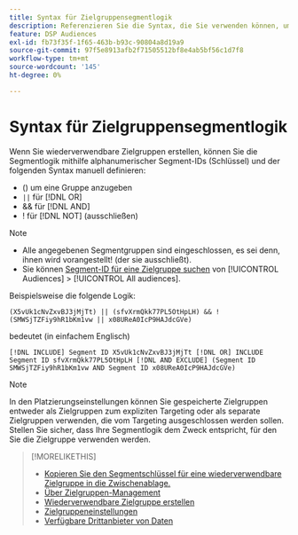 ```yaml
---
title: Syntax für Zielgruppensegmentlogik
description: Referenzieren Sie die Syntax, die Sie verwenden können, um die Logik für Zielgruppensegmente zu definieren.
feature: DSP Audiences
exl-id: fb73f35f-1f65-463b-b93c-90804a8d19a9
source-git-commit: 97f5e8913afb2f71505512bf8e4ab5bf56c1d7f8
workflow-type: tm+mt
source-wordcount: '145'
ht-degree: 0%

---
```


# Syntax für Zielgruppensegmentlogik

Wenn Sie wiederverwendbare Zielgruppen erstellen, können Sie die Segmentlogik mithilfe alphanumerischer Segment-IDs (Schlüssel) und der folgenden Syntax manuell definieren:

* () um eine Gruppe anzugeben
* `||` für [!DNL OR] <!-- || escaped with backticks so Jenkins doesn't think it's a Markdown table -->
* &amp;&amp; für [!DNL AND]
* ! für [!DNL NOT] (ausschließen)

>[!NOTE]
>
>* Alle angegebenen Segmentgruppen sind eingeschlossen, es sei denn, ihnen wird vorangestellt! (der sie ausschließt).
>* Sie können [Segment-ID für eine Zielgruppe suchen](reusable-audience-clipboard.md) von [!UICONTROL Audiences] > [!UICONTROL All audiences].

Beispielsweise die folgende Logik:

```
(X5vUk1cNvZxvBJ3jMjTt) || (sfvXrmQkk77PL5OtHpLH) && !(SMWSjTZFiy9hR1bKm1vw || x08UReA0IcP9HAJdcGVe)
```

bedeutet (in einfachem Englisch)

```
[!DNL INCLUDE] Segment ID X5vUk1cNvZxvBJ3jMjTt [!DNL OR] INCLUDE Segment ID sfvXrmQkk77PL5OtHpLH [!DNL AND EXCLUDE] (Segment ID SMWSjTZFiy9hR1bKm1vw AND Segment ID x08UReA0IcP9HAJdcGVe)
```

>[!NOTE]
>
>In den Platzierungseinstellungen können Sie gespeicherte Zielgruppen entweder als Zielgruppen zum expliziten Targeting oder als separate Zielgruppen verwenden, die vom Targeting ausgeschlossen werden sollen. Stellen Sie sicher, dass Ihre Segmentlogik dem Zweck entspricht, für den Sie die Zielgruppe verwenden werden.

>[!MORELIKETHIS]
>
>* [Kopieren Sie den Segmentschlüssel für eine wiederverwendbare Zielgruppe in die Zwischenablage.](reusable-audience-clipboard.md)
>* [Über Zielgruppen-Management](audience-about.md)
>* [Wiederverwendbare Zielgruppe erstellen](reusable-audience-create.md)
>* [Zielgruppeneinstellungen](audience-settings.md)
>* [Verfügbare Drittanbieter von Daten](third-party-data-providers.md)
